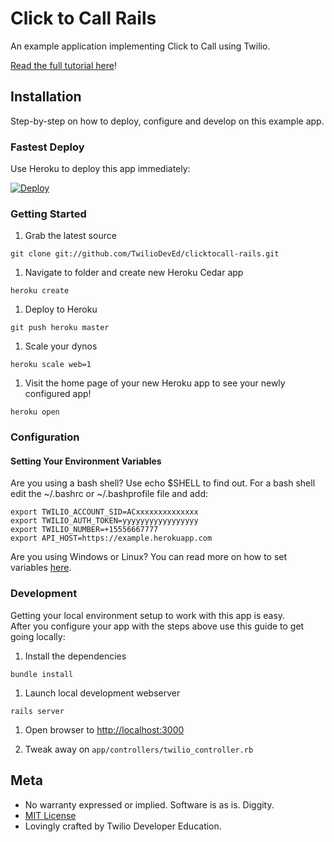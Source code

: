 # Click to Call Rails

An example application implementing Click to Call using Twilio.

[Read the full tutorial here](https://www.twilio.com/docs/tutorials/walkthrough/click-to-call/ruby/rails)!

## Installation

Step-by-step on how to deploy, configure and develop on this example app.

### Fastest Deploy

Use Heroku to deploy this app immediately:

[![Deploy](https://www.herokucdn.com/deploy/button.png)](https://heroku.com/deploy?template=https://github.com/TwilioDevEd/clicktocall-rails)

### Getting Started

1. Grab the latest source

```
git clone git://github.com/TwilioDevEd/clicktocall-rails.git
```

1. Navigate to folder and create new Heroku Cedar app

```
heroku create
```

1. Deploy to Heroku

```
git push heroku master
```

1. Scale your dynos

```
heroku scale web=1
```

1. Visit the home page of your new Heroku app to see your newly configured app!

```
heroku open
```


### Configuration

#### Setting Your Environment Variables

Are you using a bash shell? Use echo $SHELL to find out. For a bash shell edit the ~/.bashrc or ~/.bashprofile file and add:
```
export TWILIO_ACCOUNT_SID=ACxxxxxxxxxxxxxx
export TWILIO_AUTH_TOKEN=yyyyyyyyyyyyyyyyy
export TWILIO_NUMBER=+15556667777
export API_HOST=https://example.herokuapp.com
```

Are you using Windows or Linux? You can read more on how to set variables [here](https://www.java.com/en/download/help/path.xml).

### Development

Getting your local environment setup to work with this app is easy.  
After you configure your app with the steps above use this guide to
get going locally:

1. Install the dependencies

```
bundle install
```

1. Launch local development webserver

```
rails server
```

1. Open browser to [http://localhost:3000](http://localhost:3000)

1. Tweak away on `app/controllers/twilio_controller.rb`

## Meta

* No warranty expressed or implied.  Software is as is. Diggity.
* [MIT License](http://www.opensource.org/licenses/mit-license.html)
* Lovingly crafted by Twilio Developer Education.
